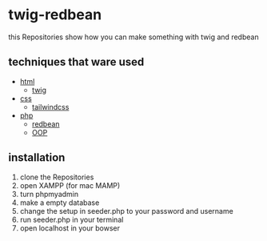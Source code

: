 # twig-redbean

this Repositories show how you can make something with twig and redbean

## techniques that ware used


- [html](https://html.com/)
    - [twig](https://twig.symfony.com/)
- [css](https://web.dev/learn/css/)
    - [tailwindcss](https://tailwindcss.com/)
- [php](https://www.php.net/)
    - [redbean](https://redbeanphp.com/index.php)
    - [OOP](https://www.php.net/manual/en/language.oop5.changelog.php)


## installation

1. clone the Repositories
2. open XAMPP (for mac MAMP)
3. turn phpmyadmin
4. make a empty database 
5. change the setup in seeder.php to your password and username
6. run seeder.php in your terminal
7. open localhost in your bowser

